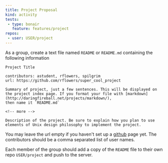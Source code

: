 ```yaml
---
title: Project Proposal
kind: activity
tests:
 - type: bonair
   feature: features/project
repos:
 - user: USER/project
---
```


As a group, create a text file named `README` or `README.md` containing the following information

~~~~ text
Project Title

contributors: astudent, rflowers, spilgrim
url: https://github.com/rflowers/super_cool_project

Summary of project, just a few sentences. This will be displayed on
the project index page. If you format your file with [markdown](http://daringfireball.net/projects/markdown/),
then name it `README.md`

<!-- more -->

Description of the project. Be sure to explain how you plan to use
elements of Unix design philosophy to implement the project.
~~~~

You may leave the url empty if you haven't set up a
[github](https://github.com/) page yet.  The contributors should be a
comma separated list of user names.

Each member of the group should add a copy of the `README` file to
their own repo `USER/project` and push to the server.
